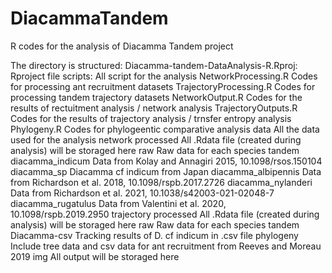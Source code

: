 # DiacammaTandem
R codes for the analysis of Diacamma Tandem project

The directory is structured:
	Diacamma-tandem-DataAnalysis-R.Rproj:		Rproject file
	scripts:					All script for the analysis
		NetworkProcessing.R			Codes for processing ant recruitment datasets
		TrajectoryProcessing.R			Codes for processing tandem trajectory datasets
		NetworkOutput.R				Codes for the results of rectuitment analysis / network analysis
		TrajectoryOutputs.R			Codes for the results of trajectory analysis / trnsfer entropy analysis
		Phylogeny.R				Codes for phylogeentic comparative analysis
	data						All the data used for the analysis
		network
			processed			All .Rdata file (created during analysis) will be storaged here
			raw				Raw data for each species tandem 
				diacamma_indicum	Data from Kolay and Annagiri 2015, 10.1098/rsos.150104
				diacamma_sp		Diacamma cf indicum from Japan
				diacamma_albipennis	Data from Richardson et al.  2018, 10.1098/rspb.2017.2726
				diacamma_nylanderi	Data from Richardson et al.  2021, 10.1038/s42003-021-02048-7
				diacamma_rugatulus	Data from Valentini et al.   2020, 10.1098/rspb.2019.2950
		trajectory
			processed			All .Rdata file (created during analysis) will be storaged here
			raw				Raw data for each species tandem 
				Diacamma-csv		Tracking results of D. cf indicum in .csv file
		phylogeny				Include tree data and csv data for ant recruitment from Reeves and Moreau 2019
	img						All output will be storaged here
